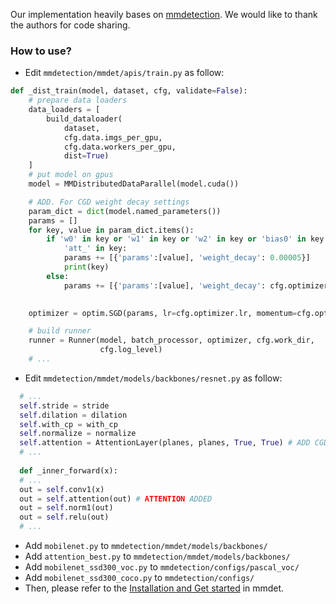 Our implementation heavily bases on [mmdetection](https://github.com/open-mmlab/mmdetection). We would like to thank the authors for code sharing.

### How to use?
* Edit `mmdetection/mmdet/apis/train.py` as follow:
```python
def _dist_train(model, dataset, cfg, validate=False):
    # prepare data loaders
    data_loaders = [
        build_dataloader(
            dataset,
            cfg.data.imgs_per_gpu,
            cfg.data.workers_per_gpu,
            dist=True)
    ]
    # put model on gpus
    model = MMDistributedDataParallel(model.cuda())

    # ADD. For CGD weight decay settings
    param_dict = dict(model.named_parameters())
    params = []
    for key, value in param_dict.items():
        if 'w0' in key or 'w1' in key or 'w2' in key or 'bias0' in key or 'bias1' in key or 'bias2' in key or \
            'att_' in key:
            params += [{'params':[value], 'weight_decay': 0.00005}]
            print(key)
        else:
            params += [{'params':[value], 'weight_decay': cfg.optimizer.weight_decay}]

    
    optimizer = optim.SGD(params, lr=cfg.optimizer.lr, momentum=cfg.optimizer.momentum)

    # build runner
    runner = Runner(model, batch_processor, optimizer, cfg.work_dir,
                    cfg.log_level)
    # ...
```
* Edit `mmdetection/mmdet/models/backbones/resnet.py` as follow:
```python
  # ...
  self.stride = stride
  self.dilation = dilation
  self.with_cp = with_cp
  self.normalize = normalize
  self.attention = AttentionLayer(planes, planes, True, True) # ADD CGD
  # ...
  
  def _inner_forward(x):
  # ...
  out = self.conv1(x)
  out = self.attention(out) # ATTENTION ADDED
  out = self.norm1(out)
  out = self.relu(out)
  # ...
```
* Add `mobilenet.py` to `mmdetection/mmdet/models/backbones/`
* Add `attention_best.py` to `mmdetection/mmdet/models/backbones/`
* Add `mobilenet_ssd300_voc.py` to `mmdetection/configs/pascal_voc/`
* Add `mobilenet_ssd300_coco.py` to `mmdetection/configs/`
* Then, please refer to the [Installation and Get started](https://github.com/open-mmlab/mmdetection) in mmdet.
